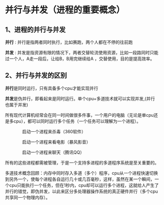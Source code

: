 # 并行与并发（进程的重要概念）



## 1、进程的并行与并发

**并行** : 并行是指两者同时执行，比如赛跑，两个人都在不停的往前跑

**并发** : 并发是指资源有限的情况下，两者交替轮流使用资源，比如一段路同时只能过一个人，A走一段后，让给B，B用完继续给A ，交替使用，目的是提高效率。



## 2、并行与并发的区别

**并行**是同时运行，只有具备多个cpu才能实现并行

**并发**是伪并行，即看起来是同时运行。单个cpu+多道技术就可以实现并发,(并行也属于并发)



所有现代计算机经常会在同一时间做很多件事，一个用户的电脑（无论是单cpu还是多cpu），都可以同时运行多个任务（一个任务可以理解为一个进程）。

　　　　启动一个进程来杀毒（360软件）

　　　　启动一个进程来看电影（暴风影音）

　　　　启动一个进程来聊天（腾讯QQ）

所有的这些进程都需被管理，于是一个支持多进程的多道程序系统是至关重要的。

多道技术概念回顾：内存中同时存入多道（多个）程序，cpu从一个进程快速切换到另外一个，使每个进程各自运行几十或几百毫秒，这样，虽然在某一个瞬间，一个cpu只能执行一个任务，但在1秒内，cpu却可以运行多个进程，这就给人产生了并行的错觉，即伪并发，以此来区分多处理器操作系统的真正硬件并行（多个cpu共享同一个物理内存）。





